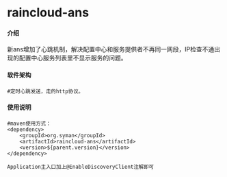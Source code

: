 # raincloud-ans

#### 介绍
 新ans增加了心跳机制，解决配置中心和服务提供者不再同一网段，IP检查不通出现的配置中心服务列表里不显示服务的问题。

#### 软件架构
    #定时心跳发送，走的http协议。

#### 使用说明
    #maven使用方式：
    <dependency>
        <groupId>org.syman</groupId>
        <artifactId>raincloud-ans</artifactId>
        <version>${parent.version}</version>
    </dependency>
     
    Application主入口加上@EnableDiscoveryClient注解即可

